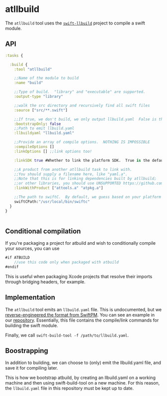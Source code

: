 # atllbuild

The `atllbuild` tool uses the [`swift-llbuild`](https://github.com/apple/swift-llbuild) project to compile a swift module.

## API

```clojure
:tasks {

  :build {
    :tool "atllbuild"

    ;;Name of the module to build
    :name "build"

    ;;Type of build.  "library" and "executable" are supported.
    :output-type "library" 

    ;;walk the src directory and recursively find all swift files
    :source ["src/**.swift"]

    ;;If true, we don't build, we only output llbuild.yaml  False is the default value.
    :bootstrapOnly: false
    ;;Path to emit llbuild.yaml
    :llbuildyaml "llbuild.yaml"

    ;;Provide an array of compile options.  NOTHING IS IMPOSSIBLE
    :compileOptions []
    :linkOptions [] ;;link options too!

    :linkSDK true #Whether to link the platform SDK.  True is the default value.

    ;;A product from another atllbuild task to link with.
    ;;You should supply a filename here, like "yaml.a".
    ;;Note that this is for linking dependencies built by atllbuild; 
    ;;or other libraries, you should use UNSUPPORTED https://github.com/AnarchyTools/atbuild/issues/13
    :linkWithProduct ["attools.a" "atpkg.a"]

    ;;The path to swiftC.  By default, we guess based on your platform
    swiftCPath:"/usr/local/bin/swiftc"
  }
}
        
```

## Conditional compilation

If you're packaging a project for atbuild and wish to conditionally compile your sources, you can use

```swift
#if ATBUILD
    //use this code only when packaged with atbuild
#endif
```

This is useful when packaging Xcode projects that resolve their imports through bridging headers, for example.

## Implementation

The `atllbuild` tool emits an `llbuild.yaml` file.  This is undocumented, but we [reverse-engineered the format from SwiftPM](https://github.com/apple/swift-package-manager).  You can see an example in our [repository](/llbuild.yaml).  Essentially, this file contains the compile/link commands for building the swift module.

Finally, we call `swift-build-tool -f /path/to/llbuild.yaml`.

## Boostrapping

In addition to building, we can choose to (only) emit the llbuild.yaml file, and save it for compiling later.

This is how we bootstrap atbuild, by creating an llbuild.yaml on a working machine and then using swift-build-tool on a new machine.  For this reason, the `llbuild.yaml` file in this repository must be kept up to date.